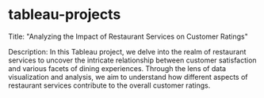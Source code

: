 # tableau-projects
Title: "Analyzing the Impact of Restaurant Services on Customer Ratings"

Description:
In this Tableau project, we delve into the realm of restaurant services to uncover the intricate relationship between customer satisfaction and various facets of dining experiences. Through the lens of data visualization and analysis, we aim to understand how different aspects of restaurant services contribute to the overall customer ratings.
